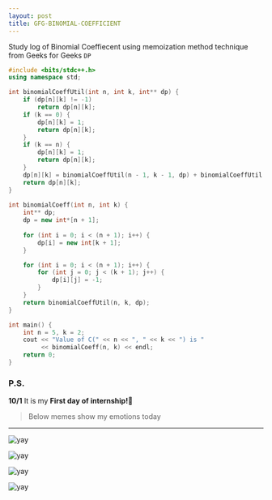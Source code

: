 ```yaml
---
layout: post
title: GFG-BINOMIAL-COEFFICIENT
---
```


Study log of Binomial Coeffiecent using memoization method technique from Geeks for Geeks `DP`

``` cpp
#include <bits/stdc++.h>
using namespace std;

int binomialCoeffUtil(int n, int k, int** dp) {
    if (dp[n][k] != -1)
        return dp[n][k];
    if (k == 0) {
        dp[n][k] = 1;
        return dp[n][k];
    }
    if (k == n) {
        dp[n][k] = 1;
        return dp[n][k];
    }
    dp[n][k] = binomialCoeffUtil(n - 1, k - 1, dp) + binomialCoeffUtil(n - 1, k, dp);
    return dp[n][k];
}
 
int binomialCoeff(int n, int k) {
    int** dp;
    dp = new int*[n + 1];
 
    for (int i = 0; i < (n + 1); i++) {
        dp[i] = new int[k + 1];
    }

    for (int i = 0; i < (n + 1); i++) {
        for (int j = 0; j < (k + 1); j++) {
            dp[i][j] = -1;
        }
    }
    return binomialCoeffUtil(n, k, dp);
}

int main() {
    int n = 5, k = 2;
    cout << "Value of C(" << n << ", " << k << ") is "
         << binomialCoeff(n, k) << endl;
    return 0;
}
```

### P.S.
**10/1** It is my **First day of internship!🐻**
> Below memes show my emotions today
---

![yay](https://c.tenor.com/DAEpv02_u8EAAAAC/first-day-jonah-hill.gif)

![yay](https://i.imgur.com/ICmJCIY.gif)

![yay](https://c.tenor.com/YwnmxTFUkkIAAAAM/internship-intern.gif)

![yay](https://qrter.com/assets/Uploads/gif-1.gif)
